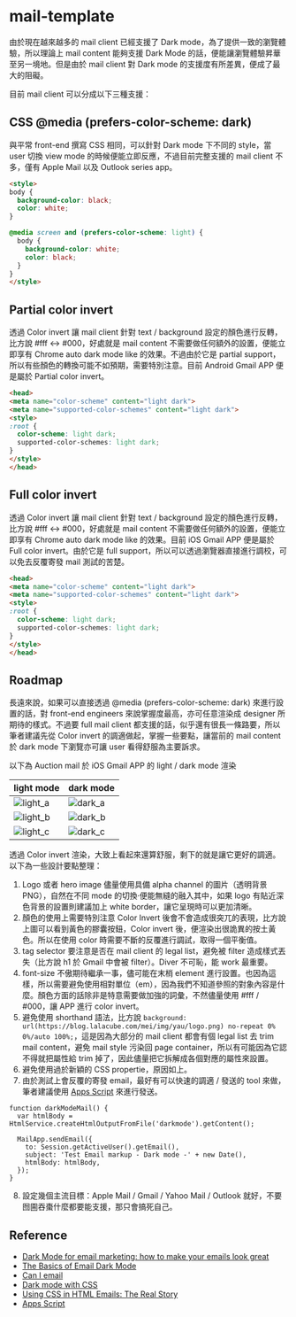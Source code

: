 # mail-template

由於現在越來越多的 mail client 已經支援了 Dark mode，為了提供一致的瀏覽體驗，所以理論上 mail content 能夠支援 Dark Mode 的話，便能讓瀏覽體驗昇華至另一境地。但是由於 mail client 對 Dark mode 的支援度有所差異，便成了最大的阻礙。

目前 mail client 可以分成以下三種支援：

## CSS @media (prefers-color-scheme: dark)

與平常 front-end 撰寫 CSS 相同，可以針對 Dark mode 下不同的 style，當 user 切換 view mode 的時候便能立即反應，不過目前完整支援的 mail client 不多，僅有 Apple Mail 以及 Outlook series app。

```html
<style>
body {
  background-color: black;
  color: white;
}

@media screen and (prefers-color-scheme: light) {
  body {
    background-color: white;
    color: black;
  }
}
</style>
```

## Partial color invert
透過 Color invert 讓 mail client 針對 text / background 設定的顏色進行反轉，比方說 #fff <-> #000，好處就是 mail content 不需要做任何額外的設置，便能立即享有 Chrome auto dark mode like 的效果。不過由於它是 partial support，所以有些顏色的轉換可能不如預期，需要特別注意。目前 Android Gmail APP 便是屬於 Partial color invert。

```html
<head>
<meta name="color-scheme" content="light dark">
<meta name="supported-color-schemes" content="light dark">
<style>
:root {
  color-scheme: light dark;
  supported-color-schemes: light dark;
}
</style>
</head>
```


## Full color invert
透過 Color invert 讓 mail client 針對 text / background 設定的顏色進行反轉，比方說 #fff <-> #000，好處就是 mail content 不需要做任何額外的設置，便能立即享有 Chrome auto dark mode like 的效果。目前 iOS Gmail APP 便是屬於 Full color invert。由於它是 full support，所以可以透過瀏覽器直接進行調校，可以免去反覆寄發 mail 測試的苦楚。

```html
<head>
<meta name="color-scheme" content="light dark">
<meta name="supported-color-schemes" content="light dark">
<style>
:root {
  color-scheme: light dark;
  supported-color-schemes: light dark;
}
</style>
</head>
```

## Roadmap
長遠來說，如果可以直接透過 @media (prefers-color-scheme: dark) 來進行設置的話，對 front-end engineers 來說掌握度最高，亦可任意渲染成 designer 所期待的樣式。不過要 full mail client 都支援的話，似乎還有很長一條路要，所以筆者建議先從 Color invert 的調適做起，掌握一些要點，讓當前的 mail content 於 dark mode 下瀏覽亦可讓 user 看得舒服為主要訴求。

以下為 Auction mail 於 iOS Gmail APP 的 light / dark mode 渲染

| light mode | dark mode | 
| --- | --- |
|![light_a](https://user-images.githubusercontent.com/10822546/148893295-33747f45-163a-49ba-a03e-d7f067499e21.PNG) | ![dark_a](https://user-images.githubusercontent.com/10822546/148893306-8a9fb8b2-38f1-4880-9bbf-bfbe3a3ba406.PNG)|
|![light_b](https://user-images.githubusercontent.com/10822546/148893364-e15c5af4-9237-4209-a960-6918ffce7f9a.PNG)|![dark_b](https://user-images.githubusercontent.com/10822546/148893380-89e08930-e3e6-4a61-afb8-63bc9fb2f90c.PNG) |
|![light_c](https://user-images.githubusercontent.com/10822546/148893513-3cd52f3e-b926-423a-a14b-7e6cf82f30a9.PNG) | ![dark_c](https://user-images.githubusercontent.com/10822546/148893524-f9fe6d75-2252-4167-a496-9e3433905899.PNG)|

透過 Color invert 渲染，大致上看起來還算舒服，剩下的就是讓它更好的調適。以下為一些設計要點整理：

1. Logo 或者 hero image 儘量使用具備 alpha channel 的圖片（透明背景 PNG），自然在不同 mode 的切換·便能無縫的融入其中，如果 logo 有貼近深色背景的設置則建議加上 white border，讓它呈現時可以更加清晰。
2. 顏色的使用上需要特別注意 Color Invert 後會不會造成很突兀的表現，比方說上圖可以看到黃色的膠囊按鈕，Color invert 後，便渲染出很詭異的按土黃色。所以在使用 color 時需要不斷的反覆進行調試，取得一個平衡值。
3. tag selector 要注意是否在 mail client 的 legal list，避免被 filter 造成樣式丟失（比方說 h1 於 Gmail 中會被 filter）。Diver 不可恥，能 work 最重要。
4. font-size 不傲期待繼承一事，儘可能在末梢 element 進行設置。也因為這樣，所以需要避免使用相對單位（em），因為我們不知道參照的對象內容是什麼。顏色方面的話除非是特意需要做加強的詞彙，不然儘量使用 #fff / #000，讓 APP 進行 color invert。
5. 避免使用 shorthand 語法，比方說 `background: url(https://blog.lalacube.com/mei/img/yau/logo.png) no-repeat 0% 0%/auto 100%;`，這是因為大部分的 mail client 都會有個 legal list 去 trim mail content，避免 mail style 污染回 page container，所以有可能因為它認不得就把屬性給 trim 掉了，因此儘量把它拆解成各個對應的屬性來設置。
6. 避免使用過於新穎的 CSS propertie，原因如上。
7. 由於測試上會反覆的寄發 email，最好有可以快速的調適 / 發送的 tool 來做，筆者建議使用 [Apps Script](https://script.google.com/home) 來進行發送。
```
function darkModeMail() {
  var htmlBody = HtmlService.createHtmlOutputFromFile('darkmode').getContent();

  MailApp.sendEmail({
    to: Session.getActiveUser().getEmail(),
    subject: 'Test Email markup - Dark mode -' + new Date(),
    htmlBody: htmlBody,
  });
}
```
8. 設定幾個主流目標：Apple Mail / Gmail / Yahoo Mail / Outlook 就好，不要囫圇吞棗什麼都要能支援，那只會搞死自己。

## Reference
- [Dark Mode for email marketing: how to make your emails look great](https://www.simpleviewinc.com/blog/stories/post/dark-mode-for-email-marketing-how-to-make-your-emails-look-great/)
- [The Basics of Email Dark Mode](https://www.mailgun.com/blog/email-dark-mode/)
- [Can I email](https://www.caniemail.com/search/?s=dark%20mode)
- [Dark mode with CSS](https://css-tricks.com/dark-modes-with-css/)
- [Using CSS in HTML Emails: The Real Story](https://css-tricks.com/using-css-in-html-emails-the-real-story/)
- [Apps Script](https://script.google.com/home)
